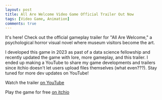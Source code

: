 ```yaml
---
layout: post
title: All Are Welcome Video Game Official Trailer Out Now
tags: [Video Game, Animation]
comments: true
---
```


It's here! Check out the official gameplay trailer for "All Are Welcome," a psychological horror visual novel where museum visitors become the art.

I developed this game in 2023 as past of a data science fellowship and recently updated the game with lore, more gameplay, and this trailer. I ended up making a YouTube to share my game developments and trailers since itchio doesn't let users upload files themselves (what even???). Stay tuned for more dev updates on YouTube!

Watch the trailer [on YouTube](https://youtu.be/6WhClif3PfM?feature=shared)

Play the game for free [on itchio](https://decolfutures.itch.io/all-are-welcome)
